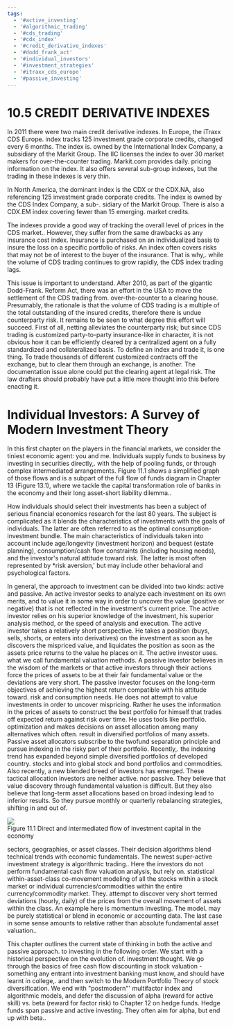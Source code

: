 ```yaml
---
tags:
  - '#active_investing'
  - '#algorithmic_trading'
  - '#cds_trading'
  - '#cdx_index'
  - '#credit_derivative_indexes'
  - '#dodd_frank_act'
  - '#individual_investors'
  - '#investment_strategies'
  - '#itraxx_cds_europe'
  - '#passive_investing'
---
```

# 10.5  CREDIT DERIVATIVE INDEXES  

In 2011 there were two main credit derivative indexes. In Europe, the iTraxx CDS Europe. index tracks 125 investment grade corporate credits, changed every 6 months. The index is. owned by the International Index Company, a subsidiary of the Markit Group. The IIC licenses the index to over 30 market makers for over-the-counter trading. Markit.com provides daily. pricing information on the index. It also offers several sub-group indexes, but the trading in these indexes is very thin.  

In North America, the dominant index is the CDX or the CDX.NA, also referencing 125 investment grade corporate credits. The index is owned by the CDS Index Company, a sub-. sidiary of the Markit Group. There is also a CDX.EM index covering fewer than 15 emerging. market credits.  

The indexes provide a good way of tracking the overall level of prices in the CDS market.. However, they suffer from the same drawbacks as any insurance cost index. Insurance is purchased on an individualized basis to insure the loss on a specific portfolio of risks. An index often covers risks that may not be of interest to the buyer of the insurance. That is why,. while the volume of CDS trading continues to grow rapidly, the CDS index trading lags.  

This issue is important to understand. After 2010, as part of the gigantic Dodd-Frank. Reform Act, there was an effort in the USA to move the settlement of the CDS trading from. over-the-counter to a clearing house. Presumably, the rationale is that the volume of CDS trading is a multiple of the total outstanding of the insured credits, therefore there is undue counterparty risk. It remains to be seen to what degree this effort will succeed. First of all, netting alleviates the counterparty risk; but since CDS trading is customized party-to-party insurance-like in character, it is not obvious how it can be efficiently cleared by a centralized agent on a fully standardized and collateralized basis. To define an index and trade it, is one thing. To trade thousands of different customized contracts off the exchange, but to clear them through an exchange, is another. The documentation issue alone could put the clearing agent at legal risk. The law drafters should probably have put a little more thought into this before enacting it.  

# Individual Investors: A Survey of Modern Investment Theory  

In this first chapter on the players in the financial markets, we consider the tiniest economic agent: you and me. Individuals supply funds to business by investing in securities directly,. with the help of pooling funds, or through complex intermediated arrangements. Figure 11.1 shows a simplified graph of those flows and is a subpart of the full flow of funds diagram in Chapter 13 (Figure 13.1), where we tackle the capital transformation role of banks in the economy and their long asset-short liability dilemma..  

How individuals should select their investments has been a subject of serious financial economics research for the last 80 years. The subject is complicated as it blends the characteristics of investments with the goals of individuals. The latter are often referred to as the optimal consumption-investment bundle. The main characteristics of individuals taken into account include age/longevity (investment horizon) and bequest (estate planning), consumption/cash flow constraints (including housing needs), and the investor's natural attitude toward risk. The latter is most often represented by \*risk aversion,' but may include other behavioral and psychological factors.  

In general, the approach to investment can be divided into two kinds: active and passive. An active investor seeks to analyze each investment on its own merits, and to value it in some way in order to uncover the value (positive or negative) that is not reflected in the investment's current price. The active investor relies on his superior knowledge of the investment, his superior analysis method, or the speed of analysis and execution. The active investor takes a relatively short perspective. He takes a position (buys, sells, shorts, or enters into derivatives) on the investment as soon as he discovers the mispriced value, and liquidates the position as soon as the assets price returns to the value he places on it. The active investor uses. what we call fundamental valuation methods. A passive investor believes in the wisdom of the markets or that active investors through their actions force the prices of assets to be at their fair fundamental value or the deviations are very short. The passive investor focuses on the long-term objectives of achieving the highest return compatible with his attitude toward. risk and consumption needs. He does not attempt to value investments in order to uncover mispricing. Rather he uses the information in the prices of assets to construct the best portfolio for himself that trades off expected return against risk over time. He uses tools like portfolio. optimization and makes decisions on asset allocation among many alternatives which often. result in diversified portfolios of many assets. Passive asset allocators subscribe to the twofund separation principle and pursue indexing in the risky part of their portfolio. Recently,. the indexing trend has expanded beyond simple diversified portfolios of developed country. stocks and into global stock and bond portfolios and commodities. Also recently, a new blended breed of investors has emerged. These tactical allocation investors are neither active. nor passive. They believe that value discovery through fundamental valuation is difficult. But they also believe that long-term asset allocations based on broad indexing lead to inferior results. So they pursue monthly or quarterly rebalancing strategies, shifting in and out of.  

![](81fc7dcdcd05e7ff925acab7d6615ea2b6fa183f890741a6c9d1bc3d983950ce.jpg)  
Figure 11.1 Direct and intermediated flow of investment capital in the economy  

sectors, geographies, or asset classes. Their decision algorithms blend technical trends with economic fundamentals. The newest super-active investment strategy is algorithmic trading.. Here the investors do not perform fundamental cash flow valuation analysis, but rely on. statistical within-asset-class co-movement modeling of all the stocks within a stock market or individual currencies/commodities within the entire currency/commodity market. They. attempt to discover very short termed deviations (hourly, daily) of the prices from the overall movement of assets within the class. An example here is momentum investing. The model. may be purely statistical or blend in economic or accounting data. The last case in some sense amounts to relative rather than absolute fundamental asset valuation..  

This chapter outlines the current state of thinking in both the active and passive approach. to investing in the following order. We start with a historical perspective on the evolution of. investment thought. We go through the basics of free cash flow discounting in stock valuation - something any entrant into investment banking must know, and should have learnt in college,. and then switch to the Modern Portfolio Theory of stock diversification. We end with "postmodern"' multifactor index and algorithmic models, and defer the discussion of alpha (reward for active skill) vs. beta (reward for factor risk) to Chapter 12 on hedge funds. Hedge funds span passive and active investing. They often aim for alpha, but end up with beta..  
